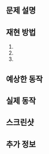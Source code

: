 ## 문제 설명

<!-- 어떤 문제가 발생했는지 설명해주세요 -->

## 재현 방법

<!-- 문제를 재현하는 단계를 설명해주세요 -->

1.
2.
3.

## 예상한 동작

<!-- 어떻게 동작해야 하는지 설명해주세요 -->

## 실제 동작

<!-- 실제로 어떻게 동작하는지 설명해주세요 -->

## 스크린샷

<!-- 문제 상황을 보여주는 스크린샷이 있다면 첨부해주세요 -->

## 추가 정보

<!-- 기타 참고할 만한 정보가 있다면 작성해주세요 -->
